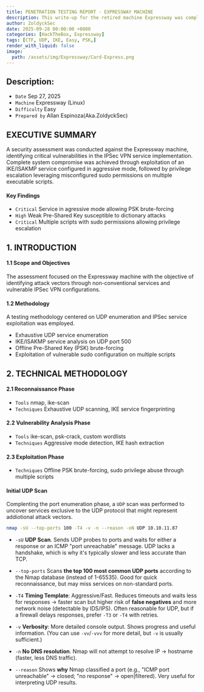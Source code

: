 ```yaml
---
title: PENETRATION TESTING REPORT - EXPRESSWAY MACHINE
description: This write-up for the retired machine Expressway was completed while the machine was still active on the HackTheBox platform. Publication was held until after its official retirement to comply with platform guidelines.
author: ZoldyckSec
date: 2025-09-28 00:00:00 +0800
categories: [HackTheBox, Expressway]
tags: [CTF, UDP, IKE, Easy, PSK,]
render_with_liquid: false
image:
  path: /assets/img/Expressway/Card-Express.png
---
```


## Description:

- `Date` Sep 27, 2025
- `Machine` Expressway (Linux)
- `Difficulty` Easy
- `Prepared by` Allan Espinoza(Aka.ZoldyckSec)

## EXECUTIVE SUMMARY

A security assessment was conducted against the Expressway machine, identifying critical vulnerabilities in the IPSec VPN service implementation. Complete system compromise was achieved through exploitation of an IKE/ISAKMP service configured in aggressive mode, followed by privilege escalation leveraging misconfigured sudo permissions on multiple executable scripts.

#### Key Findings

- `Critical` Service in agressive mode allowing PSK brute-forcing
- `High` Weak Pre-Shared Key susceptible to dictionary attacks
- `Critical`  Multiple scripts with sudo permissions allowing privilege escalation

## 1. INTRODUCTION

#### 1.1 Scope and Objectives
The assessment focused on the Expressway machine with the objective of identifying attack vectors through non-conventional services and vulnerable IPSec VPN configurations.

#### 1.2 Methodology
A testing methodology centered on UDP enumeration and IPSec service exploitation was employed.

- Exhaustive UDP service enumeration
- IKE/ISAKMP service analysis on UDP port 500
- Offline Pre-Shared Key (PSK) brute-forcing
- Exploitation of vulnerable sudo configuration on multiple scripts

## 2. TECHNICAL METHODOLOGY

#### 2.1 Reconnaissance Phase
- `Tools` nmap, ike-scan
- `Techniques` Exhaustive UDP scanning, IKE service fingerprinting

#### 2.2 Vulnerability Analysis Phase
- `Tools` ike-scan, psk-crack, custom wordlists
- `Techniques` Aggressive mode detection, IKE hash extraction

#### 2.3 Exploitation Phase
- `Techniques` Offline PSK brute-forcing, sudo privilege abuse through multiple scripts


#### Initial UDP Scan

Complenting the port enumeration phase, a `UDP` scan was performed to uncover services exclusive to the UDP protocol that might represent addiotional attack vectors.

```bash
nmap -sU --top-ports 100 -T4 -v -n --reason -oN UDP 10.10.11.87
```
- `-sU` **UDP Scan**. Sends UDP probes to ports and waits for either a response or an ICMP "port unreachable" message. UDP lacks a handshake, which is why it's typically slower and less accurate than TCP.

- `--top-ports` Scans **the top 100 most common UDP ports** according to the Nmap database (instead of 1-65535). Good for quick reconnaissance, but may miss services on non-standard ports.

- `-T4` **Timing Template**: Aggressive/Fast. Reduces timeouts and waits less for responses → faster scan but higher risk of **false negatives** and more network noise (detectable by IDS/IPS). Often reasonable for UDP, but if a firewall delays responses, prefer `-T3` or `-T4` with retries.

- `-v` **Verbosity**: More detailed console output. Shows progress and useful information. (You can use `-vv`/`-vvv` for more detail, but `-v` is usually sufficient.)

- `-n` **No DNS resolution**. Nmap will not attempt to resolve IP → hostname (faster, less DNS traffic).

- `--reason` Shows **why** Nmap classified a port (e.g., "ICMP port unreachable" → closed; "no response" → open|filtered). Very useful for interpreting UDP results.





  
